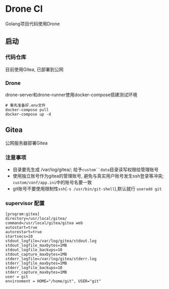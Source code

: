 # Drone CI
Golang项目代码使用Drone

## 启动
### 代码仓库
目前使用Gitea, 已部署到公网

### Drone
drone-server和drone-runner使用docker-compose搭建测试环境
```shell
# 事先准备好.env文件
docker-compose pull
docker-compose up -d
```



## Gitea
公网服务器部署Gitea
### 注意事项
- 目录要先生成 /var/log/gitea/; 给予`custom``data`目录读写权限给管理账号
- 使用独立账号作为gitea的管理账号, 避免与真实用户账号发生ssh登录等冲突; `custom/conf/app.ini`中的账号名要一致
- git账号不要使用限制性`ssh`(`-s /usr/bin/git-shell`),默认就行 `useradd git`

### supervisor 配置
```shell
[program:gitea]
directory=/usr/local/gitea/
command=/usr/local/gitea/gitea web
autostart=true
autorestart=true
startsecs=10
stdout_logfile=/var/log/gitea/stdout.log
stdout_logfile_maxbytes=1MB
stdout_logfile_backups=10
stdout_capture_maxbytes=1MB
stderr_logfile=/var/log/gitea/stderr.log
stderr_logfile_maxbytes=1MB
stderr_logfile_backups=10
stderr_capture_maxbytes=1MB
user = git
environment = HOME="/home/git", USER="git"  
```
